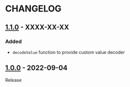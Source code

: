 # CHANGELOG
## [1.1.0](../../compare/1.0.0..1.1.0) - XXXX-XX-XX
### Added
- `decodeValue` function to provide custom value decoder

## [1.0.0](../../1.0.0) - 2022-09-04
Release
